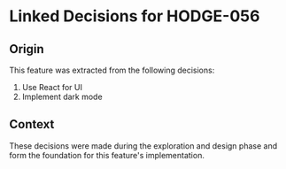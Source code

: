 # Linked Decisions for HODGE-056

## Origin
This feature was extracted from the following decisions:

1. Use React for UI
2. Implement dark mode

## Context
These decisions were made during the exploration and design phase and form the foundation for this feature's implementation.
